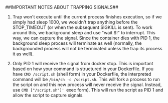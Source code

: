 ##IMPORTANT NOTES ABOUT TRAPPING SIGNALS##
1. Trap won't execute until the current process finishes execution, so if we simply had sleep 1000, we wouldn't trap anything before the STOP_TIMEOUT (or when the subsequent SIGKILL is sent). To work around this, we background sleep and use "wait $!" to interrupt. This way, we can capture the signal. Since the container dies with PID 1, the background sleep process will terminate as well (normally, the backgrounded process will not be terminated unless the trap its process it as well).

2. Only PID 1 will receive the signal from docker stop. This is important based on how your command is structured in your Dockerfile. If you have `CMD /script.sh` (shell form) in your Dockerfile, the interpreted command will be `/bin/sh -c /script.sh`. This will fork a process to run the script on and this new process will never receive the signal. Instead, use `CMD ["/script.sh"]' `exec form). This will run the script as PID 1 and allow the script to capture signals. 